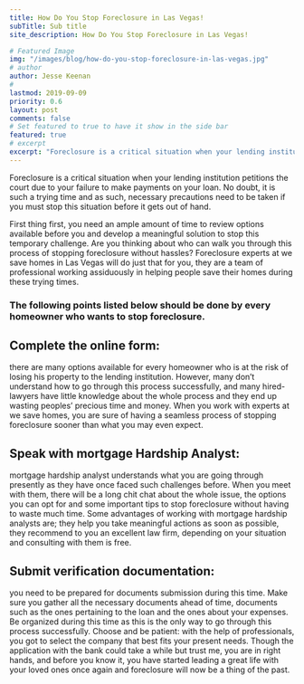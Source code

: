 ```yaml
---
title: How Do You Stop Foreclosure in Las Vegas!
subTitle: Sub title
site_description: How Do You Stop Foreclosure in Las Vegas!

# Featured Image
img: "/images/blog/how-do-you-stop-foreclosure-in-las-vegas.jpg"
# author
author: Jesse Keenan
#
lastmod: 2019-09-09
priority: 0.6
layout: post
comments: false
# Set featured to true to have it show in the side bar
featured: true
# excerpt
excerpt: "Foreclosure is a critical situation when your lending institution petitions the court due to your failure to make payments on your loan!"
---
```


Foreclosure is a critical situation when your lending institution petitions the court due to your failure to make payments on your loan. No doubt, it is such a trying time and as such, necessary precautions need to be taken if you must stop this situation before it gets out of hand.

First thing first, you need an ample amount of time to review options available before you and develop a meaningful solution to stop this temporary challenge. Are you thinking about who can walk you through this process of stopping foreclosure without hassles? Foreclosure experts at we save homes in Las Vegas will do just that for you, they are a team of professional working assiduously in helping people save their homes during these trying times.

### The following points listed below should be done by every homeowner who wants to stop foreclosure.

## Complete the online form:

there are many options available for every homeowner who is at the risk of losing his property to the lending institution. However, many don’t understand how to go through this process successfully, and many hired-lawyers have little knowledge about the whole process and they end up wasting peoples’ precious time and money.
When you work with experts at we save homes, you are sure of having a seamless process of stopping foreclosure sooner than what you may even expect.

## Speak with mortgage Hardship Analyst:

mortgage hardship analyst understands what you are going through presently as they have once faced such challenges before. When you meet with them, there will be a long chit chat about the whole issue, the options you can opt for and some important tips to stop foreclosure without having to waste much time.
Some advantages of working with mortgage hardship analysts are; they help you take meaningful actions as soon as possible, they recommend to you an excellent law firm, depending on your situation and consulting with them is free.

## Submit verification documentation:

you need to be prepared for documents submission during this time. Make sure you gather all the necessary documents ahead of time, documents such as the ones pertaining to the loan and the ones about your expenses. Be organized during this time as this is the only way to go through this process successfully.
Choose and be patient: with the help of professionals, you got to select the company that best fits your present needs. Though the application with the bank could take a while but trust me, you are in right hands, and before you know it, you have started leading a great life with your loved ones once again and foreclosure will now be a thing of the past.

